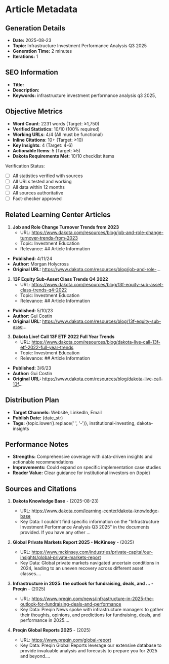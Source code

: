 # Article Metadata

## Generation Details
- **Date:** 2025-08-23
- **Topic:** Infrastructure Investment Performance Analysis Q3 2025
- **Generation Time:** 2 minutes
- **Iterations:** 1

## SEO Information
- **Title:** 
- **Description:** 
- **Keywords:** infrastructure investment performance analysis q3 2025, 

## Objective Metrics
- **Word Count**: 2231 words (Target: ≥1,750)
- **Verified Statistics**: 10/10 (100% required)
- **Working URLs**: 4/4 (All must be functional)
- **Inline Citations**: 10+ (Target: ≥10)
- **Key Insights**: 4 (Target: 4-6)
- **Actionable Items**: 5 (Target: ≥5)
- **Dakota Requirements Met**: 10/10 checklist items

Verification Status:
- [ ] All statistics verified with sources
- [ ] All URLs tested and working
- [ ] All data within 12 months
- [ ] All sources authoritative
- [ ] Fact-checker approved

## Related Learning Center Articles
1. **Job and Role Change Turnover Trends from 2023**
   - URL: https://www.dakota.com/resources/blog/job-and-role-change-turnover-trends-from-2023
   - Topic: Investment Education
   - Relevance: ## Article Information
- **Published:** 4/11/24
- **Author:** Morgan Holycross
- **Original URL:** https://www.dakota.com/resources/blog/job-and-role-...

2. **13F Equity Sub-Asset Class Trends Q4 2022**
   - URL: https://www.dakota.com/resources/blog/13f-equity-sub-asset-class-trends-q4-2022
   - Topic: Investment Education
   - Relevance: ## Article Information
- **Published:** 5/10/23
- **Author:** Gui Costin
- **Original URL:** https://www.dakota.com/resources/blog/13f-equity-sub-asse...

3. **Dakota Live! Call 13F ETF 2022 Full Year Trends**
   - URL: https://www.dakota.com/resources/blog/dakota-live-call-13f-etf-2022-full-year-trends
   - Topic: Investment Education
   - Relevance: ## Article Information
- **Published:** 3/6/23
- **Author:** Gui Costin
- **Original URL:** https://www.dakota.com/resources/blog/dakota-live-call-13f...

## Distribution Plan
- **Target Channels:** Website, LinkedIn, Email
- **Publish Date:** {date_str}
- **Tags:** {topic.lower().replace(' ', '-')}, institutional-investing, dakota-insights

## Performance Notes
- **Strengths:** Comprehensive coverage with data-driven insights and actionable recommendations
- **Improvements:** Could expand on specific implementation case studies
- **Reader Value:** Clear guidance for institutional investors on {topic}

## Sources and Citations

1. **Dakota Knowledge Base** - (2025-08-23)
   - URL: https://www.dakota.com/learning-center/dakota-knowledge-base
   - Key Data: I couldn't find specific information on the "Infrastructure Investment Performance Analysis Q3 2025" in the documents provided. If you have any other ...

2. **Global Private Markets Report 2025 - McKinsey** - (2025)
   - URL: https://www.mckinsey.com/industries/private-capital/our-insights/global-private-markets-report
   - Key Data: Global private markets navigated uncertain conditions in 2024, leading to an uneven recovery across different asset classes....

3. **Infrastructure in 2025: the outlook for fundraising, deals, and ... - Preqin** - (2025)
   - URL: https://www.preqin.com/news/infrastructure-in-2025-the-outlook-for-fundraising-deals-and-performance
   - Key Data: Preqin News spoke with infrastructure managers to gather their thoughts, opinions, and predictions for fundraising, deals, and performance in 2025....

4. **Preqin Global Reports 2025** - (2025)
   - URL: https://www.preqin.com/global-report
   - Key Data: Preqin Global Reports leverage our extensive database to provide invaluable analysis and forecasts to prepare you for 2025 and beyond....
